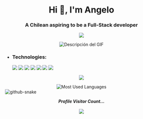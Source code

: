 <h1 align="center">Hi 👋, I'm Angelo</h1>
<h3 align="center">A Chilean aspiring to be a Full-Stack developer</h3>
<p  align="center">
<img src="https://user-images.githubusercontent.com/73097560/115834477-dbab4500-a447-11eb-908a-139a6edaec5c.gif">             
<br>

<div align="center">
  <img src="https://media.giphy.com/media/udK21RQeWtaGQ/giphy.gif" alt="Descripción del GIF">
</div>




- <h3 align="left">Technologies:</h3>
  <img src="https://img.shields.io/badge/React-2333?style=plastic&logo=react&labelColor=256E8E&color=33FFF6">
  <img src="https://img.shields.io/badge/JavaScript-2333?style=plastic&logo=javascript&logoColor=%23E1D32B&labelColor=256E8E&color=%23E1D32B">
  <img src="https://img.shields.io/badge/Css3-2333?style=plastic&logo=css3&logoColor=%231572B6&labelColor=%23FFFFFF&color=2B9CE1">
  <img src="https://img.shields.io/badge/HTML5-2333?style=plastic&logo=html5&logoColor=%23E34F26&labelColor=%23FFFFFF&color=%23E34F26">
  <img src="https://img.shields.io/badge/NodeJs-2333?style=plastic&logo=nodedotjs&logoColor=%23339933&labelColor=%23000000&color=%23339933">
  <img src="https://img.shields.io/badge/MySQL-2333?style=plastic&logo=mysql&logoColor=%234479A1&labelColor=%23FFFF&color=%234479A1">
  <img src="https://img.shields.io/badge/SQLServer-2333?style=plastic&logo=microsoftsqlserver&logoColor=%23CC2927&labelColor=%23FFFF&color=%23CC2927">

<p  align="center">
<img src="https://user-images.githubusercontent.com/73097560/115834477-dbab4500-a447-11eb-908a-139a6edaec5c.gif">             
<br>
<div align="center">
  <img src="https://github-readme-stats.vercel.app/api/top-langs/?username=AnGeMoNs&show_icons=true&layout=compact&theme=radical&no-cache=1" alt="Most Used Languages" />
</div>






<picture>
  <source media="(prefers-color-scheme: dark)" srcset="https://github.com/AnGeMoNs/AnGeMoNs/blob/output/github-snake-dark.svg" />
  <source media="(prefers-color-scheme: light)" srcset="https://github.com/AnGeMoNs/AnGeMoNs/blob/output/github-snake.svg" />
  <img alt="github-snake" src="https://github.com/AnGeMoNs/AnGeMoNs/blob/output/github-snake.svg" />
</picture>

<p align="center"> 
  <i><b>Profile Visitor Count...</b></i><br><br>
  <img src="https://profile-counter.glitch.me/AnGeMoNs/count.svg" />
</p>


<!---
AnGeMoNs/AnGeMoNs is a ✨ special ✨ repository because its `README.md` (this file) appears on your GitHub profile.
You can click the Preview link to take a look at your changes.
--->
